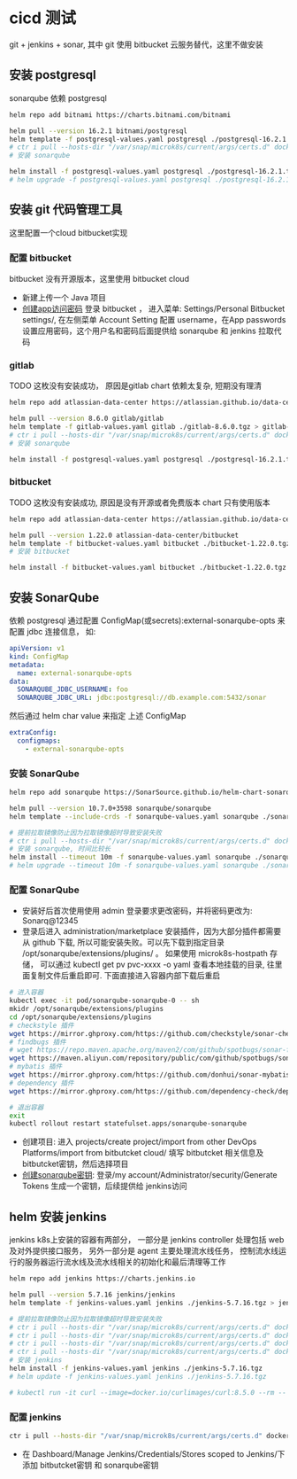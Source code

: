 # cicd 测试
git + jenkins + sonar,
其中 git 使用 bitbucket 云服务替代，这里不做安装


## 安装 postgresql
sonarqube 依赖 postgresql
```bash
helm repo add bitnami https://charts.bitnami.com/bitnami

helm pull --version 16.2.1 bitnami/postgresql
helm template -f postgresql-values.yaml postgresql ./postgresql-16.2.1.tgz > postgresql-template.yaml
# ctr i pull --hosts-dir "/var/snap/microk8s/current/args/certs.d" docker.io/bitnami/postgresql:17.1.0-debian-12-r0
# 安装 sonarqube

helm install -f postgresql-values.yaml postgresql ./postgresql-16.2.1.tgz
# helm upgrade -f postgresql-values.yaml postgresql ./postgresql-16.2.1.tgz
```
## 安装 git 代码管理工具
这里配置一个cloud bitbucket实现
### 配置 bitbucket
bitbucket 没有开源版本，这里使用 bitbucket cloud
+ 新建上传一个 Java 项目
+ [创建app访问密码](#bitbucket_secret) 登录 bitbucket ， 进入菜单: Settings/Personal Bitbucket settings/, 在左侧菜单 Account Setting 配置 username，在App passwords 设置应用密码，这个用户名和密码后面提供给 sonarqube 和 jenkins 拉取代码

### gitlab
TODO 这枚没有安装成功， 原因是gitlab chart 依赖太复杂, 短期没有理清
```bash
helm repo add atlassian-data-center https://atlassian.github.io/data-center-helm-charts

helm pull --version 8.6.0 gitlab/gitlab
helm template -f gitlab-values.yaml gitlab ./gitlab-8.6.0.tgz > gitlab-template.yaml
# ctr i pull --hosts-dir "/var/snap/microk8s/current/args/certs.d" docker.io/bitnami/postgresql:17.1.0-debian-12-r0
# 安装 sonarqube

helm install -f postgresql-values.yaml postgresql ./postgresql-16.2.1.tgz

```
### bitbucket
TODO 这枚没有安装成功, 原因是没有开源或者免费版本 chart 只有使用版本
```bash
helm repo add atlassian-data-center https://atlassian.github.io/data-center-helm-charts

helm pull --version 1.22.0 atlassian-data-center/bitbucket
helm template -f bitbucket-values.yaml bitbucket ./bitbucket-1.22.0.tgz > bitbucket-template.yaml
# 安装 bitbucket

helm install -f bitbucket-values.yaml bitbucket ./bitbucket-1.22.0.tgz

```

## 安装 SonarQube
依赖 postgresql 通过配置 ConfigMap(或secrets):external-sonarqube-opts 来配置 jdbc 连接信息， 如:
```yaml
apiVersion: v1
kind: ConfigMap
metadata:
  name: external-sonarqube-opts
data:
  SONARQUBE_JDBC_USERNAME: foo
  SONARQUBE_JDBC_URL: jdbc:postgresql://db.example.com:5432/sonar
```
然后通过 helm char value 来指定 上述 ConfigMap
```yaml
extraConfig:
  configmaps:
    - external-sonarqube-opts
```
### 安装 SonarQube

```bash
helm repo add sonarqube https://SonarSource.github.io/helm-chart-sonarqube

helm pull --version 10.7.0+3598 sonarqube/sonarqube
helm template --include-crds -f sonarqube-values.yaml sonarqube ./sonarqube-10.7.0+3598.tgz > sonarqube-template.yaml

# 提前拉取镜像防止因为拉取镜像超时导致安装失败 
# ctr i pull --hosts-dir "/var/snap/microk8s/current/args/certs.d" docker.io/library/sonarqube:10.7.0-community
# 安装 sonarqube, 时间比较长
helm install --timeout 10m -f sonarqube-values.yaml sonarqube ./sonarqube-10.7.0+3598.tgz
# helm upgrade --timeout 10m -f sonarqube-values.yaml sonarqube ./sonarqube-10.7.0+3598.tgz
```
### 配置 SonarQube
+ 安装好后首次使用使用 admin 登录要求更改密码，并将密码更改为: Sonarq@12345
+ 登录后进入 administration/marketplace 安装插件，因为大部分插件都需要从 github 下载, 所以可能安装失败。可以先下载到指定目录 /opt/sonarqube/extensions/plugins/ 。 如果使用 microk8s-hostpath 存储， 可以通过 kubectl get pv pvc-xxxx -o yaml 查看本地挂载的目录, 往里面复制文件后重启即可. 下面直接进入容器内部下载后重启
```sh
# 进入容器
kubectl exec -it pod/sonarqube-sonarqube-0 -- sh
mkidr /opt/sonarqube/extensions/plugins
cd /opt/sonarqube/extensions/plugins
# checkstyle 插件
wget https://mirror.ghproxy.com/https://github.com/checkstyle/sonar-checkstyle/releases/download/10.20.1/checkstyle-sonar-plugin-10.20.1.jar
# findbugs 插件
# wget https://repo.maven.apache.org/maven2/com/github/spotbugs/sonar-findbugs-plugin/4.3.0/sonar-findbugs-plugin-4.3.0.jar
wget https://maven.aliyun.com/repository/public/com/github/spotbugs/sonar-findbugs-plugin/4.3.0/sonar-findbugs-plugin-4.3.0.jar
# mybatis 插件
wget https://mirror.ghproxy.com/https://github.com/donhui/sonar-mybatis/releases/download/1.0.8/sonar-mybatis-plugin-1.0.8.jar
# dependency 插件
wget https://mirror.ghproxy.com/https://github.com/dependency-check/dependency-check-sonar-plugin/releases/download/5.0.0/sonar-dependency-check-plugin-5.0.0.jar

# 退出容器
exit
kubectl rollout restart statefulset.apps/sonarqube-sonarqube
```
+ 创建项目: 进入 projects/create project/import from other DevOps Platforms/import from bitbutcket cloud/ 填写 bitbutcket 相关信息及<a id="bitbucket_secret">bitbutcket密钥</a>，然后选择项目
+ [创建sonarqube密钥](#sonar_secret): 登录/my account/Administrator/security/Generate Tokens 生成一个密钥，后续提供给 jenkins访问

## helm 安装 jenkins
jenkins k8s上安装的容器有两部分， 一部分是 jenkins controller 处理包括 web 及对外提供接口服务， 另外一部分是 agent 主要处理流水线任务， 控制流水线运行的服务器运行流水线及流水线相关的初始化和最后清理等工作
```bash
helm repo add jenkins https://charts.jenkins.io

helm pull --version 5.7.16 jenkins/jenkins
helm template -f jenkins-values.yaml jenkins ./jenkins-5.7.16.tgz > jenkins-template.yaml

# 提前拉取镜像防止因为拉取镜像超时导致安装失败 
# ctr i pull --hosts-dir "/var/snap/microk8s/current/args/certs.d" docker.io/kiwigrid/k8s-sidecar:1.28.0
# ctr i pull --hosts-dir "/var/snap/microk8s/current/args/certs.d" docker.io/jenkins/inbound-agent:3273.v4cfe589b_fd83-1
# ctr i pull --hosts-dir "/var/snap/microk8s/current/args/certs.d" docker.io/jenkins/jenkins:2.479.2-jdk17
# ctr i pull --hosts-dir "/var/snap/microk8s/current/args/certs.d" docker.io/bats/bats:1.11.0
# 安装 jenkins
helm install -f jenkins-values.yaml jenkins ./jenkins-5.7.16.tgz
# helm update -f jenkins-values.yaml jenkins ./jenkins-5.7.16.tgz

# kubectl run -it curl --image=docker.io/curlimages/curl:8.5.0 --rm -- sh
```
### 配置 jenkins 
```bash
ctr i pull --hosts-dir "/var/snap/microk8s/current/args/certs.d" docker.io/library/gradle:8.11.1-jdk17
```

+ 在 Dashboard/Manage Jenkins/Credentials/Stores scoped to Jenkins/下添加 <a id="bitbucket_secret">bitbutcket密钥</a> 和 <a id="sonar_secret">sonarqube密钥</a> 